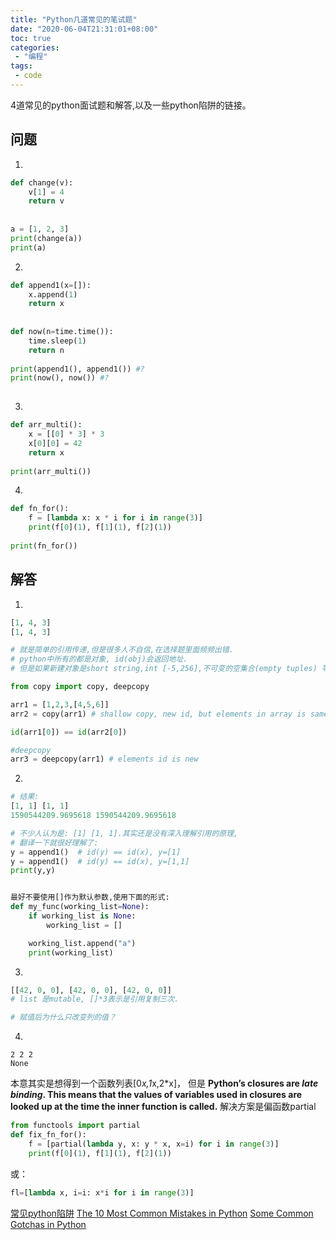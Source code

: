 ```yaml
---
title: "Python几道常见的笔试题"
date: "2020-06-04T21:31:01+08:00"
toc: true
categories:
 - "编程"
tags:
 - code
---
```

4道常见的python面试题和解答,以及一些python陷阱的链接。
<!--more-->

## 问题

1. 

```python 
def change(v):
    v[1] = 4
    return v
    
    
a = [1, 2, 3]
print(change(a))
print(a)    
```

2. 
```python
def append1(x=[]):
    x.append(1)
    return x
    
    
def now(n=time.time()):
    time.sleep(1)
    return n
    
print(append1(), append1()) #?
print(now(), now()) #?
    
```
3. 

```python
def arr_multi():
    x = [[0] * 3] * 3
    x[0][0] = 42
    return x
    
print(arr_multi())
```

4. 
```python
def fn_for():
    f = [lambda x: x * i for i in range(3)]
    print(f[0](1), f[1](1), f[2](1))
    
print(fn_for())
```

## 解答

1. 

```py
[1, 4, 3]
[1, 4, 3]

# 就是简单的引用传递,但是很多人不自信,在选择题里面频频出错.
# python中所有的都是对象, id(obj)会返回地址. 
# 但是如果新建对象是short string,int [-5,256],不可变的空集合(empty tuples) 等情况不会真的创建新对象.

from copy import copy, deepcopy

arr1 = [1,2,3,[4,5,6]]
arr2 = copy(arr1) # shallow copy, new id, but elements in array is same id

id(arr1[0]) == id(arr2[0]) 

#deepcopy
arr3 = deepcopy(arr1) # elements id is new 

```

2.

```py
# 结果:
[1, 1] [1, 1]
1590544209.9695618 1590544209.9695618

# 不少人认为是: [1] [1, 1].其实还是没有深入理解引用的原理,
# 翻译一下就很好理解了:
y = append1()  # id(y) == id(x), y=[1]
y = append1()  # id(y) == id(x), y=[1,1]
print(y,y)


最好不要使用[]作为默认参数,使用下面的形式:
def my_func(working_list=None):
    if working_list is None: 
        working_list = []

    working_list.append("a")
    print(working_list)

```


3. 

```py
[[42, 0, 0], [42, 0, 0], [42, 0, 0]]
# list 是mutable, []*3表示是引用复制三次.

# 赋值后为什么只改变列的值？

```
4. 

```text
2 2 2
None
```
本意其实是想得到一个函数列表[0*x,1*x,2*x]，
但是 **Python’s closures are *late binding*. This means that the values of variables used in closures are looked up at the time the inner function is called.**
解决方案是偏函数partial
```python
from functools import partial
def fix_fn_for():
    f = [partial(lambda y, x: y * x, x=i) for i in range(3)]
    print(f[0](1), f[1](1), f[2](1))
```
或：
```python
fl=[lambda x, i=i: x*i for i in range(3)]
```

[常见python陷阱](https://docs.python-guide.org/writing/gotchas/)
[The 10 Most Common Mistakes in Python](https://www.toptal.com/python/top-10-mistakes-that-python-programmers-make)
[Some Common Gotchas in Python](https://8thlight.com/blog/shibani-mookerjee/2019/05/07/some-common-gotchas-in-python.html)
